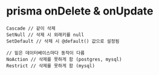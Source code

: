 # prisma onDelete & onUpdate

```
Cascade // 같이 삭제
SetNull // 삭제 시 외래키를 null
SetDefault // 삭제 시 @default() 값으로 설정됨

// 밑은 데이터베이스마다 동작이 다름
NoAction // 삭제를 못하게 함 (postgres, mysql)
Restrict // 삭제를 못하게 함 (mysql)
```
